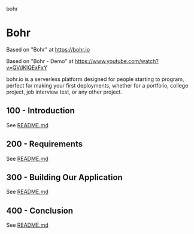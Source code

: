 bohr
# Bohr

Based on "Bohr" at https://bohr.io

Based on "Bohr - Demo" at https://www.youtube.com/watch?v=QVdKlQExFxY

bohr.io is a serverless platform designed for people starting to program, perfect for making your first deployments, whether for a portfolio, college project, job interview test, or any other project.

## 100 - Introduction

See [README.md](./100/README.md)

## 200 - Requirements

See [README.md](./200/README.md)

## 300 - Building Our Application

See [README.md](./300/README.md)

## 400 - Conclusion

See [README.md](./400/README.md)
